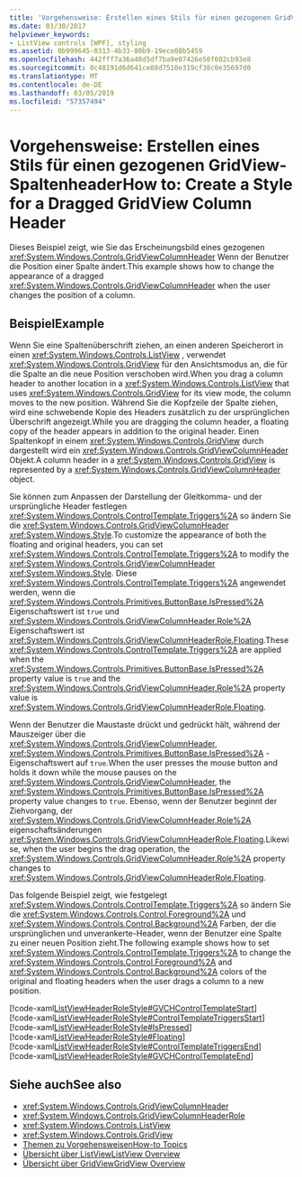 ```yaml
---
title: 'Vorgehensweise: Erstellen eines Stils für einen gezogenen GridView-Spaltenheader'
ms.date: 03/30/2017
helpviewer_keywords:
- ListView controls [WPF], styling
ms.assetid: 0b999645-0313-4b33-80b9-19ece08b5459
ms.openlocfilehash: 442fff7a36a48d5df7ba9e07426e50f602cb93e8
ms.sourcegitcommit: 0c48191d6d641ce88d7510e319cf38c0e35697d0
ms.translationtype: MT
ms.contentlocale: de-DE
ms.lasthandoff: 03/05/2019
ms.locfileid: "57357494"
---
```

# <a name="how-to-create-a-style-for-a-dragged-gridview-column-header"></a><span data-ttu-id="0c0ee-102">Vorgehensweise: Erstellen eines Stils für einen gezogenen GridView-Spaltenheader</span><span class="sxs-lookup"><span data-stu-id="0c0ee-102">How to: Create a Style for a Dragged GridView Column Header</span></span>
<span data-ttu-id="0c0ee-103">Dieses Beispiel zeigt, wie Sie das Erscheinungsbild eines gezogenen <xref:System.Windows.Controls.GridViewColumnHeader> Wenn der Benutzer die Position einer Spalte ändert.</span><span class="sxs-lookup"><span data-stu-id="0c0ee-103">This example shows how to change the appearance of a dragged <xref:System.Windows.Controls.GridViewColumnHeader> when the user changes the position of a column.</span></span>  
  
## <a name="example"></a><span data-ttu-id="0c0ee-104">Beispiel</span><span class="sxs-lookup"><span data-stu-id="0c0ee-104">Example</span></span>  
 <span data-ttu-id="0c0ee-105">Wenn Sie eine Spaltenüberschrift ziehen, an einen anderen Speicherort in einen <xref:System.Windows.Controls.ListView> , verwendet <xref:System.Windows.Controls.GridView> für den Ansichtsmodus an, die für die Spalte an die neue Position verschoben wird.</span><span class="sxs-lookup"><span data-stu-id="0c0ee-105">When you drag a column header to another location in a <xref:System.Windows.Controls.ListView> that uses <xref:System.Windows.Controls.GridView> for its view mode, the column moves to the new position.</span></span> <span data-ttu-id="0c0ee-106">Während Sie die Kopfzeile der Spalte ziehen, wird eine schwebende Kopie des Headers zusätzlich zu der ursprünglichen Überschrift angezeigt.</span><span class="sxs-lookup"><span data-stu-id="0c0ee-106">While you are dragging the column header, a floating copy of the header appears in addition to the original header.</span></span> <span data-ttu-id="0c0ee-107">Einen Spaltenkopf in einem <xref:System.Windows.Controls.GridView> durch dargestellt wird ein <xref:System.Windows.Controls.GridViewColumnHeader> Objekt.</span><span class="sxs-lookup"><span data-stu-id="0c0ee-107">A column header in a <xref:System.Windows.Controls.GridView> is represented by a <xref:System.Windows.Controls.GridViewColumnHeader> object.</span></span>  
  
 <span data-ttu-id="0c0ee-108">Sie können zum Anpassen der Darstellung der Gleitkomma- und der ursprüngliche Header festlegen <xref:System.Windows.Controls.ControlTemplate.Triggers%2A> so ändern Sie die <xref:System.Windows.Controls.GridViewColumnHeader> <xref:System.Windows.Style>.</span><span class="sxs-lookup"><span data-stu-id="0c0ee-108">To customize the appearance of both the floating and original headers, you can set <xref:System.Windows.Controls.ControlTemplate.Triggers%2A> to modify the <xref:System.Windows.Controls.GridViewColumnHeader> <xref:System.Windows.Style>.</span></span> <span data-ttu-id="0c0ee-109">Diese <xref:System.Windows.Controls.ControlTemplate.Triggers%2A> angewendet werden, wenn die <xref:System.Windows.Controls.Primitives.ButtonBase.IsPressed%2A> Eigenschaftswert ist `true` und <xref:System.Windows.Controls.GridViewColumnHeader.Role%2A> Eigenschaftswert ist <xref:System.Windows.Controls.GridViewColumnHeaderRole.Floating>.</span><span class="sxs-lookup"><span data-stu-id="0c0ee-109">These <xref:System.Windows.Controls.ControlTemplate.Triggers%2A> are applied when the <xref:System.Windows.Controls.Primitives.ButtonBase.IsPressed%2A> property value is `true` and the <xref:System.Windows.Controls.GridViewColumnHeader.Role%2A> property value is <xref:System.Windows.Controls.GridViewColumnHeaderRole.Floating>.</span></span>  
  
 <span data-ttu-id="0c0ee-110">Wenn der Benutzer die Maustaste drückt und gedrückt hält, während der Mauszeiger über die <xref:System.Windows.Controls.GridViewColumnHeader>, <xref:System.Windows.Controls.Primitives.ButtonBase.IsPressed%2A> -Eigenschaftswert auf `true`.</span><span class="sxs-lookup"><span data-stu-id="0c0ee-110">When the user presses the mouse button and holds it down while the mouse pauses on the <xref:System.Windows.Controls.GridViewColumnHeader>, the <xref:System.Windows.Controls.Primitives.ButtonBase.IsPressed%2A> property value changes to `true`.</span></span> <span data-ttu-id="0c0ee-111">Ebenso, wenn der Benutzer beginnt der Ziehvorgang, der <xref:System.Windows.Controls.GridViewColumnHeader.Role%2A> eigenschaftsänderungen <xref:System.Windows.Controls.GridViewColumnHeaderRole.Floating>.</span><span class="sxs-lookup"><span data-stu-id="0c0ee-111">Likewise, when the user begins the drag operation, the <xref:System.Windows.Controls.GridViewColumnHeader.Role%2A> property changes to <xref:System.Windows.Controls.GridViewColumnHeaderRole.Floating>.</span></span>  
  
 <span data-ttu-id="0c0ee-112">Das folgende Beispiel zeigt, wie festgelegt <xref:System.Windows.Controls.ControlTemplate.Triggers%2A> so ändern Sie die <xref:System.Windows.Controls.Control.Foreground%2A> und <xref:System.Windows.Controls.Control.Background%2A> Farben, der die ursprünglichen und unverankerte-Header, wenn der Benutzer eine Spalte zu einer neuen Position zieht.</span><span class="sxs-lookup"><span data-stu-id="0c0ee-112">The following example shows how to set <xref:System.Windows.Controls.ControlTemplate.Triggers%2A> to change the <xref:System.Windows.Controls.Control.Foreground%2A> and <xref:System.Windows.Controls.Control.Background%2A> colors of the original and floating headers when the user drags a column to a new position.</span></span>  
  
 [!code-xaml[ListViewHeaderRoleStyle#GVCHControlTemplateStart](~/samples/snippets/csharp/VS_Snippets_Wpf/ListViewHeaderRoleStyle/CS/Window1.xaml#gvchcontroltemplatestart)]  
[!code-xaml[ListViewHeaderRoleStyle#ControlTemplateTriggersStart](~/samples/snippets/csharp/VS_Snippets_Wpf/ListViewHeaderRoleStyle/CS/Window1.xaml#controltemplatetriggersstart)]  
[!code-xaml[ListViewHeaderRoleStyle#IsPressed](~/samples/snippets/csharp/VS_Snippets_Wpf/ListViewHeaderRoleStyle/CS/Window1.xaml#ispressed)]  
[!code-xaml[ListViewHeaderRoleStyle#Floating](~/samples/snippets/csharp/VS_Snippets_Wpf/ListViewHeaderRoleStyle/CS/Window1.xaml#floating)]  
[!code-xaml[ListViewHeaderRoleStyle#ControlTemplateTriggersEnd](~/samples/snippets/csharp/VS_Snippets_Wpf/ListViewHeaderRoleStyle/CS/Window1.xaml#controltemplatetriggersend)]  
[!code-xaml[ListViewHeaderRoleStyle#GVCHControlTemplateEnd](~/samples/snippets/csharp/VS_Snippets_Wpf/ListViewHeaderRoleStyle/CS/Window1.xaml#gvchcontroltemplateend)]  
  
## <a name="see-also"></a><span data-ttu-id="0c0ee-113">Siehe auch</span><span class="sxs-lookup"><span data-stu-id="0c0ee-113">See also</span></span>
- <xref:System.Windows.Controls.GridViewColumnHeader>
- <xref:System.Windows.Controls.GridViewColumnHeaderRole>
- <xref:System.Windows.Controls.ListView>
- <xref:System.Windows.Controls.GridView>
- [<span data-ttu-id="0c0ee-114">Themen zu Vorgehensweisen</span><span class="sxs-lookup"><span data-stu-id="0c0ee-114">How-to Topics</span></span>](listview-how-to-topics.md)
- [<span data-ttu-id="0c0ee-115">Übersicht über ListView</span><span class="sxs-lookup"><span data-stu-id="0c0ee-115">ListView Overview</span></span>](listview-overview.md)
- [<span data-ttu-id="0c0ee-116">Übersicht über GridView</span><span class="sxs-lookup"><span data-stu-id="0c0ee-116">GridView Overview</span></span>](gridview-overview.md)
